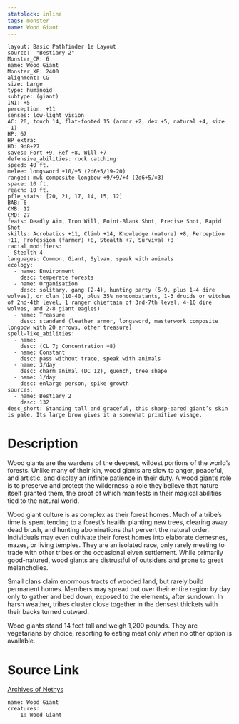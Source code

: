 ```yaml
---
statblock: inline
tags: monster
name: Wood Giant
---
```

```statblock
layout: Basic Pathfinder 1e Layout
source:  "Bestiary 2"
Monster_CR: 6
name: Wood Giant
Monster_XP: 2400
alignment: CG
size: Large
type: humanoid
subtype: (giant)
INI: +5
perception: +11
senses: low-light vision
AC: 20, touch 14, flat-footed 15 (armor +2, dex +5, natural +4, size -1)
HP: 67
HP_extra: 
HD: 9d8+27
saves: Fort +9, Ref +8, Will +7
defensive_abilities: rock catching
speed: 40 ft.
melee: longsword +10/+5 (2d6+5/19-20)
ranged: mwk composite longbow +9/+9/+4 (2d6+5/×3)
space: 10 ft.
reach: 10 ft.
pf1e_stats: [20, 21, 17, 14, 15, 12]
BAB: 6
CMB: 12
CMD: 27
feats: Deadly Aim, Iron Will, Point-Blank Shot, Precise Shot, Rapid Shot
skills: Acrobatics +11, Climb +14, Knowledge (nature) +8, Perception +11, Profession (farmer) +8, Stealth +7, Survival +8
racial_modifiers:
- Stealth 4
languages: Common, Giant, Sylvan, speak with animals
ecology:
  - name: Environment
    desc: temperate forests
  - name: Organisation
    desc: solitary, gang (2-4), hunting party (5-9, plus 1-4 dire wolves), or clan (10-40, plus 35% noncombatants, 1-3 druids or witches of 2nd-4th level, 1 ranger chieftain of 3rd-7th level, 4-10 dire wolves, and 2-8 giant eagles)
  - name: Treasure
    desc: standard (leather armor, longsword, masterwork composite longbow with 20 arrows, other treasure)
spell-like_abilities:
  - name:
    desc: (CL 7; Concentration +8)
  - name: Constant
    desc: pass without trace, speak with animals
  - name: 3/day
    desc: charm animal (DC 12), quench, tree shape
  - name: 1/day
    desc: enlarge person, spike growth
sources:
  - name: Bestiary 2
    desc: 132
desc_short: Standing tall and graceful, this sharp-eared giant’s skin is pale. Its large brow gives it a somewhat primitive visage.
```
# Description
Wood giants are the wardens of the deepest, wildest portions of the world’s forests. Unlike many of their kin, wood giants are slow to anger, peaceful, and artistic, and display an infinite patience in their duty. A wood giant’s role is to preserve and protect the wilderness-a role they believe that nature itself granted them, the proof of which manifests in their magical abilities tied to the natural world.

Wood giant culture is as complex as their forest homes. Much of a tribe’s time is spent tending to a forest’s health: planting new trees, clearing away dead brush, and hunting abominations that pervert the natural order. Individuals may even cultivate their forest homes into elaborate demesnes, mazes, or living temples. They are an isolated race, only rarely meeting to trade with other tribes or the occasional elven settlement. While primarily good-natured, wood giants are distrustful of outsiders and prone to great melancholies.

Small clans claim enormous tracts of wooded land, but rarely build permanent homes. Members may spread out over their entire region by day only to gather and bed down, exposed to the elements, after sundown. In harsh weather, tribes cluster close together in the densest thickets with their backs turned outward.

Wood giants stand 14 feet tall and weigh 1,200 pounds. They are vegetarians by choice, resorting to eating meat only when no other option is available.
# Source Link
[Archives of Nethys](https://aonprd.com/MonsterDisplay.aspx?ItemName=Wood%20Giant)
```encounter-table
name: Wood Giant
creatures:
  - 1: Wood Giant
```
